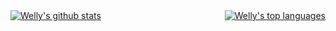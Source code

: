 <a href="https://www.linkedin.com/in/welly-shen-8b43287a" style="display:flex;justify-content:space-between">
  <img src="https://github-readme-stats.vercel.app/api?username=wellyshen&show_icons=true&theme=react" alt="Welly's github stats" />
  <img src="https://github-readme-stats.vercel.app/api/top-langs/?username=wellyshen&layout=compact&theme=react" alt="Welly's top languages" />
</a>

<!-- ### Hi there 👋

**wellyshen/wellyshen** is a ✨ _special_ ✨ repository because its `README.md` (this file) appears on your GitHub profile.

Here are some ideas to get you started:

- 🔭 I’m currently working on ...
- 🌱 I’m currently learning ...
- 👯 I’m looking to collaborate on ...
- 🤔 I’m looking for help with ...
- 💬 Ask me about ...
- 📫 How to reach me: ...
- 😄 Pronouns: ...
- ⚡ Fun fact: ...
-->
